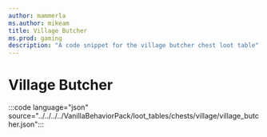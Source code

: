 ```yaml
---
author: mammerla
ms.author: mikeam
title: Village Butcher
ms.prod: gaming
description: "A code snippet for the village butcher chest loot table"
---
```


# Village Butcher

:::code language="json" source="../../../../VanillaBehaviorPack/loot_tables/chests/village/village_butcher.json":::
